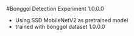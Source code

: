 
#Bonggol Detection Experiment 1.0.0.0
* Using SSD MobileNetV2 as pretrained model
* trained with bonggol dataset 1.0.0.0
